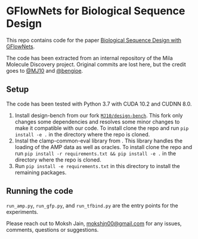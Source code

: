 # GFlowNets for Biological Sequence Design

This repo contains code for the paper [Biological Sequence Design with GFlowNets](). 

The code has been extracted from an internal repository of the Mila Molecule Discovery project. Original commits are lost here, but the credit goes to [@MJ10](https://github.com/MJ10) and [@bengioe](https://github.com/bengioe). 

## Setup
The code has been tested with Python 3.7 with CUDA 10.2 and CUDNN 8.0.

1. Install design-bench from our fork [`MJ10/design-bench`](https://github.com/MJ10/design-bench). This fork only changes some dependencies and resolves some minor changes to make it compatible with our code. To install clone the repo and run `pip install -e .` in the directory where the repo is cloned.
2. Instal the clamp-common-eval library from [](). This library handles the loading of the AMP data as well as oracles. To install clone the repo and run `pip install -r requirements.txt && pip install -e .` in the directory where the repo is cloned.
3. Run `pip install -e requirements.txt` in this directory to install the remaining packages.

## Running the code
`run_amp.py`, `run_gfp.py`, and `run_tfbind.py` are the entry points for the experiments.


Please reach out to Moksh Jain, [mokshjn00@gmail.com](mokshjn00@gmail.com) for any issues, comments, questions or suggestions.
